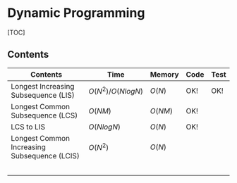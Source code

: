 # Dynamic Programming



[TOC]



## Contents

| Contents                                     | Time               | Memory  | Code | Test |
| -------------------------------------------- | ------------------ | ------- | ---- | ---- |
| Longest Increasing Subsequence (LIS)         | $O(N^2) /O(NlogN)$ | $O(N)$  | OK!  | OK!  |
| Longest Common Subsequence (LCS)             | $O(NM)$            | $O(NM)$ | OK!  |      |
| LCS to LIS                                   | $O(NlogN)$         | $O(N)$  | OK!  |      |
| Longest Common Increasing Subsequence (LCIS) | $O(N^2)$           | $O(N)$  |      |      |
|                                              |                    |         |      |      |
|                                              |                    |         |      |      |
|                                              |                    |         |      |      |
|                                              |                    |         |      |      |
|                                              |                    |         |      |      |

